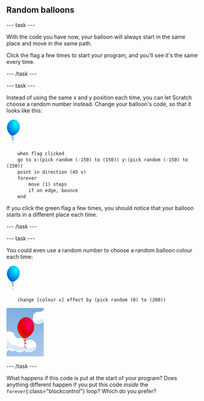 ## Random balloons

--- task ---

With the code you have now, your balloon will always start in the same place and move in the same path. 

Click the flag a few times to start your program, and you'll see it's the same every time.

--- /task ---

--- task ---

Instead of using the same x and y position each time, you can let Scratch choose a random number instead. Change your balloon's code, so that it looks like this:

![balloon sprite](images/balloon-sprite.png)

```blocks
	when flag clicked
	go to x:(pick random (-150) to (150)) y:(pick random (-150) to (150))
	point in direction (45 v)
	forever
		move (1) steps
		if on edge, bounce
	end
```

If you click the green flag a few times, you should notice that your balloon starts in a different place each time.

--- /task ---

--- task ---

You could even use a random number to choose a random balloon colour each time:

![balloon sprite](images/balloon-sprite.png)

```blocks
	change [colour v] effect by (pick random (0) to (200))
```

![red balloon sprite](images/balloons-colour.png)

--- /task ---

What happens if this code is put at the start of your program? Does anything different happen if you put this code _inside_ the `forever`{:class="blockcontrol"} loop? Which do you prefer?

